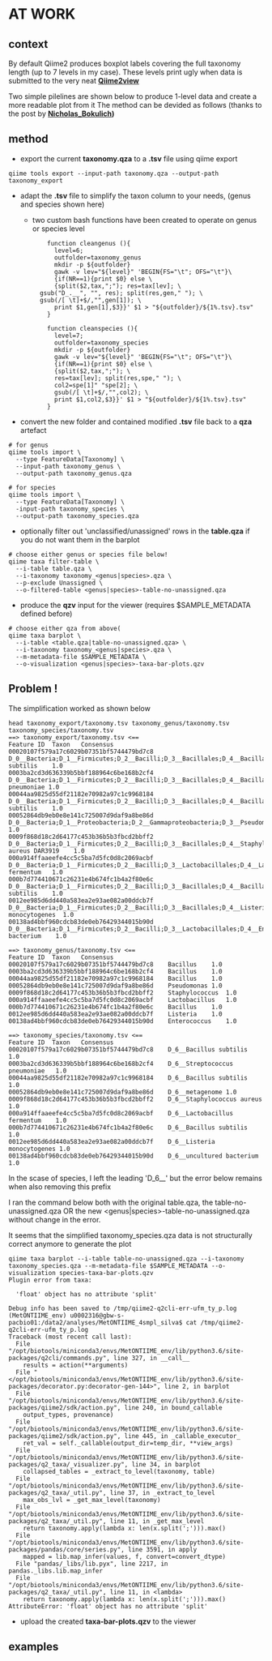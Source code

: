 # AT WORK

## context
By default Qiime2 produces boxplot labels covering the full taxonomy length (up to 7 levels in my case). These levels print ugly when data is submitted to the very neat **[Qiime2view](https://view.qiime2.org/)**

Two simple pilelines are shown below to produce 1-level data and create a more readable plot from it
The method can be devided as follows (thanks to the post by **[Nicholas_Bokulich](https://forum.qiime2.org/t/command-or-tool-to-shorten-the-very-long-labels-in-viewer-from-taxa-bar-plots-qzv/12023/3))**

## method

* export the current **taxonomy.qza** to a **.tsv** file using qiime export

```
qiime tools export --input-path taxonomy.qza --output-path taxonomy_export
```

* adapt the **.tsv** file to simplify the taxon column to your needs, (genus and species shown here)
  - two custom bash functions have been created to operate on genus or species level

    ```
		function cleangenus (){
		  level=6;
		  outfolder=taxonomy_genus
		  mkdir -p ${outfolder}
		  gawk -v lev="${level}" 'BEGIN{FS="\t"; OFS="\t"}\
		  {if(NR==1){print $0} else \
		  {split($2,tax,";"); res=tax[lev]; \
      gsub("D_.__", "", res); split(res,gen," "); \
      gsub(/[ \t]+$/,"",gen[1]); \
		  print $1,gen[1],$3}}' $1 > "${outfolder}/${1%.tsv}.tsv"
		}

		function cleanspecies (){
		  level=7;
		  outfolder=taxonomy_species
		  mkdir -p ${outfolder}
		  gawk -v lev="${level}" 'BEGIN{FS="\t"; OFS="\t"}\
		  {if(NR==1){print $0} else \
		  {split($2,tax,";"); \
		  res=tax[lev]; split(res,spe," "); \
		  col2=spe[1]" "spe[2]; \
		  gsub(/[ \t]+$/,"",col2); \
		  print $1,col2,$3}}' $1 > "${outfolder}/${1%.tsv}.tsv"
		}
    ```

* convert the new folder and contained modified **.tsv** file back to a **qza** artefact

```
# for genus
qiime tools import \
  --type FeatureData[Taxonomy] \
  --input-path taxonomy_genus \
  --output-path taxonomy_genus.qza

# for species
qiime tools import \
  --type FeatureData[Taxonomy] \
  -input-path taxonomy_species \
  --output-path taxonomy_species.qza
```

* optionally filter out 'unclassified/unassigned' rows in the **table.qza** if you do not want them in the barplot

```
# choose either genus or species file below!
qiime taxa filter-table \
  --i-table table.qza \
  --i-taxonomy taxonomy_<genus|species>.qza \
  --p-exclude Unassigned \
  --o-filtered-table <genus|species>-table-no-unassigned.qza
```

* produce the **qzv** input for the viewer (requires $SAMPLE_METADATA defined before)

```
# choose either qza from above(
qiime taxa barplot \
  --i-table <table.qza|table-no-unassigned.qza> \
  --i-taxonomy taxonomy_<genus|species>.qza \
  --m-metadata-file $SAMPLE_METADATA \
  --o-visualization <genus|species>-taxa-bar-plots.qzv
```

## Problem !

The simplification worked as shown below

```
head taxonomy_export/taxonomy.tsv taxonomy_genus/taxonomy.tsv taxonomy_species/taxonomy.tsv 
==> taxonomy_export/taxonomy.tsv <==
Feature ID	Taxon	Consensus
00020107f579a17c6029b07351bf5744479bd7c8	D_0__Bacteria;D_1__Firmicutes;D_2__Bacilli;D_3__Bacillales;D_4__Bacillaceae;D_5__Bacillus;D_6__Bacillus subtilis	1.0
0003ba2cd3d636339b5bbf188964c6be168b2cf4	D_0__Bacteria;D_1__Firmicutes;D_2__Bacilli;D_3__Bacillales;D_4__Bacillaceae;D_5__Bacillus;D_6__Streptococcus pneumoniae	1.0
00044aa9825d55df21182e70982a97c1c9968184	D_0__Bacteria;D_1__Firmicutes;D_2__Bacilli;D_3__Bacillales;D_4__Bacillaceae;D_5__Bacillus;D_6__Bacillus subtilis	1.0
00052864db9eb0e8e141c725007d9daf9a8be86d	D_0__Bacteria;D_1__Proteobacteria;D_2__Gammaproteobacteria;D_3__Pseudomonadales;D_4__Pseudomonadaceae;D_5__Pseudomonas;D_6__metagenome	1.0
0009f868d18c2d64177c453b36b5b3fbcd2bbff2	D_0__Bacteria;D_1__Firmicutes;D_2__Bacilli;D_3__Bacillales;D_4__Staphylococcaceae;D_5__Staphylococcus;D_6__Staphylococcus aureus DAR3919	1.0
000a914ffaaeefe4cc5c5ba7d5fc0d8c2069acbf	D_0__Bacteria;D_1__Firmicutes;D_2__Bacilli;D_3__Lactobacillales;D_4__Lactobacillaceae;D_5__Lactobacillus;D_6__Lactobacillus fermentum	1.0
000b7d774410671c26231e4b674fc1b4a2f80e6c	D_0__Bacteria;D_1__Firmicutes;D_2__Bacilli;D_3__Bacillales;D_4__Bacillaceae;D_5__Bacillus;D_6__Bacillus subtilis	1.0
0012ee985d6dd440a583ea2e93ae082a00ddcb7f	D_0__Bacteria;D_1__Firmicutes;D_2__Bacilli;D_3__Bacillales;D_4__Listeriaceae;D_5__Listeria;D_6__Listeria monocytogenes	1.0
00138ad4bbf960cdcb83de0eb76429344015b90d	D_0__Bacteria;D_1__Firmicutes;D_2__Bacilli;D_3__Lactobacillales;D_4__Enterococcaceae;D_5__Enterococcus;D_6__uncultured bacterium	1.0

==> taxonomy_genus/taxonomy.tsv <==
Feature ID	Taxon	Consensus
00020107f579a17c6029b07351bf5744479bd7c8	Bacillus	1.0
0003ba2cd3d636339b5bbf188964c6be168b2cf4	Bacillus	1.0
00044aa9825d55df21182e70982a97c1c9968184	Bacillus	1.0
00052864db9eb0e8e141c725007d9daf9a8be86d	Pseudomonas	1.0
0009f868d18c2d64177c453b36b5b3fbcd2bbff2	Staphylococcus	1.0
000a914ffaaeefe4cc5c5ba7d5fc0d8c2069acbf	Lactobacillus	1.0
000b7d774410671c26231e4b674fc1b4a2f80e6c	Bacillus	1.0
0012ee985d6dd440a583ea2e93ae082a00ddcb7f	Listeria	1.0
00138ad4bbf960cdcb83de0eb76429344015b90d	Enterococcus	1.0

==> taxonomy_species/taxonomy.tsv <==
Feature ID	Taxon	Consensus
00020107f579a17c6029b07351bf5744479bd7c8	D_6__Bacillus subtilis	1.0
0003ba2cd3d636339b5bbf188964c6be168b2cf4	D_6__Streptococcus pneumoniae	1.0
00044aa9825d55df21182e70982a97c1c9968184	D_6__Bacillus subtilis	1.0
00052864db9eb0e8e141c725007d9daf9a8be86d	D_6__metagenome	1.0
0009f868d18c2d64177c453b36b5b3fbcd2bbff2	D_6__Staphylococcus aureus	1.0
000a914ffaaeefe4cc5c5ba7d5fc0d8c2069acbf	D_6__Lactobacillus fermentum	1.0
000b7d774410671c26231e4b674fc1b4a2f80e6c	D_6__Bacillus subtilis	1.0
0012ee985d6dd440a583ea2e93ae082a00ddcb7f	D_6__Listeria monocytogenes	1.0
00138ad4bbf960cdcb83de0eb76429344015b90d	D_6__uncultured bacterium	1.0
```

In the scase of species, I left the leading 'D_6__' but the error below remains when also removing this prefix

I ran the command below both with the original table.qza, the table-no-unassigned.qza OR the new <genus|species>-table-no-unassigned.qza without change in the error.

It seems that the simplified taxonomy_species.qza data is not structurally correct anymore to generate the plot

```
qiime taxa barplot --i-table table-no-unassigned.qza --i-taxonomy taxonomy_species.qza --m-metadata-file $SAMPLE_METADATA --o-visualization species-taxa-bar-plots.qzv
Plugin error from taxa:

  'float' object has no attribute 'split'

Debug info has been saved to /tmp/qiime2-q2cli-err-ufm_ty_p.log
(MetONTIIME_env) u0002316@gbw-s-pacbio01:/data2/analyses/MetONTIIME_4smpl_silva$ cat /tmp/qiime2-q2cli-err-ufm_ty_p.log
Traceback (most recent call last):
  File "/opt/biotools/miniconda3/envs/MetONTIIME_env/lib/python3.6/site-packages/q2cli/commands.py", line 327, in __call__
    results = action(**arguments)
  File "</opt/biotools/miniconda3/envs/MetONTIIME_env/lib/python3.6/site-packages/decorator.py:decorator-gen-144>", line 2, in barplot
  File "/opt/biotools/miniconda3/envs/MetONTIIME_env/lib/python3.6/site-packages/qiime2/sdk/action.py", line 240, in bound_callable
    output_types, provenance)
  File "/opt/biotools/miniconda3/envs/MetONTIIME_env/lib/python3.6/site-packages/qiime2/sdk/action.py", line 445, in _callable_executor_
    ret_val = self._callable(output_dir=temp_dir, **view_args)
  File "/opt/biotools/miniconda3/envs/MetONTIIME_env/lib/python3.6/site-packages/q2_taxa/_visualizer.py", line 34, in barplot
    collapsed_tables = _extract_to_level(taxonomy, table)
  File "/opt/biotools/miniconda3/envs/MetONTIIME_env/lib/python3.6/site-packages/q2_taxa/_util.py", line 37, in _extract_to_level
    max_obs_lvl = _get_max_level(taxonomy)
  File "/opt/biotools/miniconda3/envs/MetONTIIME_env/lib/python3.6/site-packages/q2_taxa/_util.py", line 11, in _get_max_level
    return taxonomy.apply(lambda x: len(x.split(';'))).max()
  File "/opt/biotools/miniconda3/envs/MetONTIIME_env/lib/python3.6/site-packages/pandas/core/series.py", line 3591, in apply
    mapped = lib.map_infer(values, f, convert=convert_dtype)
  File "pandas/_libs/lib.pyx", line 2217, in pandas._libs.lib.map_infer
  File "/opt/biotools/miniconda3/envs/MetONTIIME_env/lib/python3.6/site-packages/q2_taxa/_util.py", line 11, in <lambda>
    return taxonomy.apply(lambda x: len(x.split(';'))).max()
AttributeError: 'float' object has no attribute 'split'
```

* upload the created **taxa-bar-plots.qzv** to the viewer

## examples
